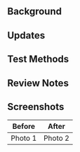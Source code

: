 ## Background

<!--
* Background: If the task is related to a ticket, include the URL of the ticket or the link to the relevant Slack message (assuming all conversations are happening in public channels).
* If the work is not documented, thoroughly explain the context of why this task is being undertaken.
* Additionally, provide any necessary background knowledge or current state information needed to understand the task.
-->

## Updates

<!-- Updates: Describe details of your work. -->

## Test Methods

<!-- Test Methods: Describe how to run tests or manually verify the changes if the method is not obvious or if there is no test code. -->

## Review Notes

<!-- Review Notes: Include any other findings, reference links, etc. -->

## Screenshots

<!-- Use only if there are UI changes -->

| Before | After |
| :----: | :---: |
| Photo 1  | Photo 2 |

<!-- Each field is optional and can be used flexibly as needed for each PR. -->
